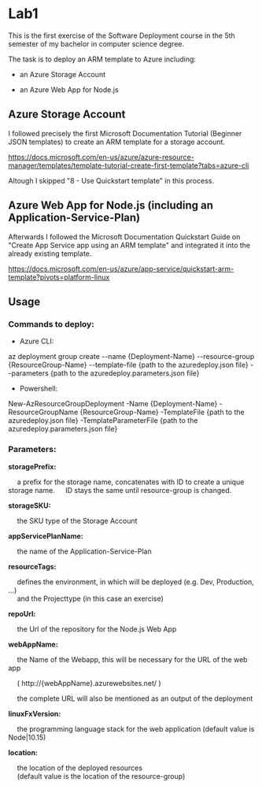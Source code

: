 # Lab1

  

This is the first exercise of the Software Deployment course in the 5th semester of my bachelor in computer science degree.

The task is to deploy an ARM template to Azure including:

* an Azure Storage Account

* an Azure Web App for Node.js

  

## Azure Storage Account

  

I followed precisely the first Microsoft Documentation Tutorial (Beginner JSON templates) to create an ARM template for a storage account.<br>

https://docs.microsoft.com/en-us/azure/azure-resource-manager/templates/template-tutorial-create-first-template?tabs=azure-cli

  

Altough I skipped "8 - Use Quickstart template" in this process.

  

## Azure Web App for Node.js (including an Application-Service-Plan)

  

Afterwards I followed the Microsoft Documentation Quickstart Guide on "Create App Service app using an ARM template" and integrated it into the already existing template.<br>

https://docs.microsoft.com/en-us/azure/app-service/quickstart-arm-template?pivots=platform-linux

  

## Usage

### Commands to deploy:

* Azure CLI:<br>

az deployment group create --name {Deployment-Name} --resource-group {ResourceGroup-Name} --template-file {path to the azuredeploy.json file} --parameters {path to the azuredeploy.parameters.json file}

  

* Powershell:<br>

New-AzResourceGroupDeployment -Name {Deployment-Name} -ResourceGroupName {ResourceGroup-Name} -TemplateFile {path to the azuredeploy.json file} -TemplateParameterFile {path to the azuredeploy.parameters.json file}

  
  

### Parameters:

**storagePrefix:**<br>

&emsp; a prefix for the storage name, concatenates with ID to create a unique storage name. 
&emsp; ID stays the same until resource-group is changed. <br>

**storageSKU:**  <br>

&emsp; the SKU type of the Storage Account <br>

**appServicePlanName:**  <br>

&emsp; the name of the Application-Service-Plan <br>

**resourceTags:**  <br>

&emsp; defines the environment, in which will be deployed (e.g. Dev, Production, ...)  
&emsp; and the Projecttype (in this case an exercise) <br>

**repoUrl:**  <br>

&emsp; the Url of the repository for the Node.js Web App <br>

  

**webAppName:**  <br>

&emsp; the Name of the Webapp, this will be necessary for the URL of the web app<br>

&emsp; ( http://{webAppName}.azurewebsites.net/ )<br>

&emsp; the complete URL will also be mentioned as an output of the deployment <br>

**linuxFxVersion:**  <br>

&emsp; the programming language stack for the web application (default value is Node|10.15) <br>

**location:**<br>

&emsp; the location of the deployed resources  
&emsp; (default value is the location of the resource-group)